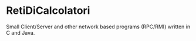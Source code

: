 # RetiDiCalcolatori

Small Client/Server and other network based programs (RPC/RMI) written in C and Java.
